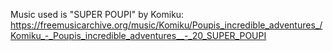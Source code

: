 Music used is "SUPER POUPI" by Komiku: <br>
https://freemusicarchive.org/music/Komiku/Poupis_incredible_adventures_/Komiku_-_Poupis_incredible_adventures__-_20_SUPER_POUPI
